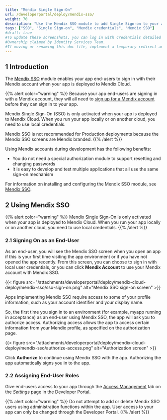 ```yaml
---
title: "Mendix Single Sign-On"
url: /developerportal/deploy/mendix-sso/
weight: 70
description: "Use the Mendix SSO module to add Single Sign-on to your app using the user's Mendix credentials"
tags: ["SSO", "Single Sign-on", "Mendix credentials", "Mendix SSO"]
#draft: true
#To update these screenshots, you can log in with credentials detailed in How to Update Screenshots Using Team Apps.
#Ownership claimed by Identity Services Team.
#If moving or renaming this doc file, implement a temporary redirect and let the respective team know they should update the URL in the product. See Mapping to Products for more details.
---
```


## 1 Introduction

The [Mendix SSO](/appstore/modules/mendix-sso/) module enables your app end-users to sign in with their Mendix account when your app is deployed to Mendix Cloud.

{{% alert color="warning" %}}
Because your app end-users are signing in with a Mendix account, they will all need to [sign up for a Mendix account](https://signup.mendix.com/) before they can sign in to your app.

Mendix Single Sign-On (SSO) is only activated when your app is deployed to Mendix Cloud. When you run your app locally or on another cloud, you need to use local credentials.

Mendix SSO is not recommended for Production deployments because the Mendix SSO screens are Mendix branded.
{{% /alert %}}

Using Mendix accounts during development has the following benefits:

* You do not need a special authorization module to support resetting and changing passwords
* It is easy to develop and test multiple applications that all use the same sign-on mechanism

For information on installing and configuring the Mendix SSO module, see [Mendix SSO](/appstore/modules/mendix-sso/).

## 2 Using Mendix SSO

{{% alert color="warning" %}}
Mendix Single Sign-On is only activated when your app is deployed to Mendix Cloud. When you run your app locally or on another cloud, you need to use local credentials.
{{% /alert %}}

### 2.1 Signing On as an End-User

As an end-user, you will see the Mendix SSO screen when you open an app if this is your first time visiting the app environment or if you have not opened the app recently. From this screen, you can choose to sign in with local user credentials, or you can click **Mendix Account** to use your Mendix account with Mendix SSO.

{{< figure src="/attachments/developerportal/deploy/mendix-cloud-deploy/mendix-sso/sso-sign-on.png" alt="Mendix SSO sign-on screen" >}}

Apps implementing Mendix SSO require access to some of your profile information, such as your account identifier and your display name.

So, the first time you sign in to an environment (for example, myapp running in acceptance) as an end-user using Mendix SSO, the app will ask you to authorize access. Authorizing access allows the app to access certain information from your Mendix profile, as specified on the authorization page.

{{< figure src="/attachments/developerportal/deploy/mendix-cloud-deploy/mendix-sso/authorize-access.png" alt="Authorization screen" >}}

Click **Authorize** to continue using Mendix SSO with the app. Authorizing the app automatically signs you in to the app.

### 2.2 Assigning End-User Roles

Give end-users access to your app through the [Access Management](/developerportal/collaborate/general-settings/#managing-app-users) tab on the *Settings* page in the Developer Portal.

{{% alert color="warning" %}}
Do not attempt to add or delete Mendix SSO users using administration functions within the app. User access to your app can only be changed through the Developer Portal.
{{% /alert %}}
